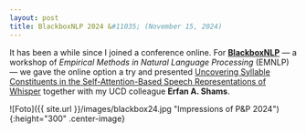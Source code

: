 ```yaml
---
layout: post
title: BlackboxNLP 2024 &#11035; (November 15, 2024)
---
```


It has been a while since I joined a conference online. For <a href="https://blackboxnlp.github.io/" target="_blank" 
rel="noopener"><strong>BlackboxNLP</strong></a> &mdash; a workshop of <i>Empirical Methods in Natural Language Processing</i>
(EMNLP) &mdash; we gave the online option a try and presented <a href="https://aclanthology.org/2024.blackboxnlp-1.16.pdf" 
target="_blank" rel="noopener">Uncovering Syllable Constituents in the Self-Attention-Based Speech Representations of Whisper</a>
together with my UCD colleague <strong>Erfan A. Shams</strong>.

![Foto]({{ site.url }}/images/blackbox24.jpg "Impressions of P&P 2024"){:height="300" .center-image}
